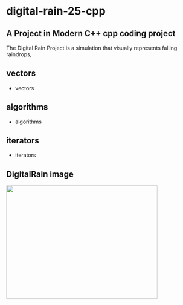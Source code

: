 # digital-rain-25-cpp


A Project in Modern C++ cpp coding project
--
The Digital Rain Project is a simulation that visually represents falling raindrops,


## vectors
- vectors
## algorithms
- algorithms
## iterators
- iterators
## DigitalRain image
<img src="https://raw.githubusercontent.com/G00406014/digital-rain-25-cpp/main/docs/assets/images/DigitalRainDev1.png" width="400" height="300">
